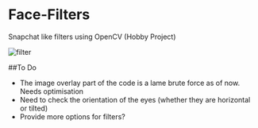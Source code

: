 
# Face-Filters
Snapchat like filters using OpenCV (Hobby Project)

![filter](https://user-images.githubusercontent.com/15849927/38378855-92c50cde-391c-11e8-868f-dcbe3e1bef4e.jpg)

##To Do
- The image overlay part of the code is a lame brute force as of now. Needs optimisation
- Need to check the orientation of the eyes (whether they are horizontal or tilted)
- Provide more options for filters?
